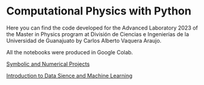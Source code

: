# Computational Physics with Python

Here you can find the code developed for the Advanced Laboratory 2023 of the Master in Physics program at División de Ciencias e Ingenierías de la Universidad de Guanajuato by Carlos Alberto Vaquera Araujo.

All the notebooks were produced in Google Colab.

[Symbolic and Numerical Projects](https://github.com/Vaquera-Araujo/LabAv2023/blob/main/Symbolic%20and%20Numerical%20Projects/readme.md)

[Introduction to Data Sience and Machine Learning](https://github.com/Vaquera-Araujo/LabAv2023/tree/main/Introduction%20to%20Data%20Science%20and%20Machine%20Learning)
